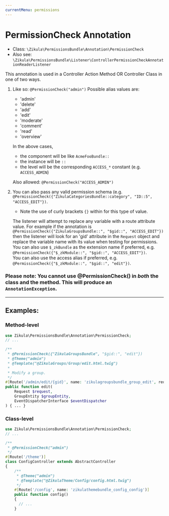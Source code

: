 ```yaml
---
currentMenu: permissions
---
```

# PermissionCheck Annotation

 - Class: `\Zikula\PermissionsBundle\Annotation\PermissionCheck`
 - Also see: `\Zikula\PermissionsBundle\Listener\ControllerPermissionCheckAnnotationReaderListener`

This annotation is used in a Controller Action Method OR Controller Class in one of two ways.

1. Like so: `@PermissionCheck("admin")`
    Possible alias values are:
      - 'admin'
      - 'delete'
      - 'add'
      - 'edit'
      - 'moderate'
      - 'comment'
      - 'read'
      - 'overview'
    
    In the above cases,
      - the component will be like `AcmeFooBundle::`
      - the instance will be `::`
      - the level will be the corresponding `ACCESS_*` constant (e.g. `ACCESS_ADMIN`)
    
    Also allowed: `@PermissionCheck("ACCESS_ADMIN")`

2. You can also pass any valid permission schema (e.g. `@PermissionCheck({"ZikulaCategoriesBundle::category", "ID::5", "ACCESS_EDIT"})`.

    - Note the use of curly brackets `{}` within for this type of value.

    The listener will attempt to replace any variable with a route attribute value. For example if the annotation is `@PermissionCheck({"ZikulaGroupsBundle::", "$gid::", "ACCESS_EDIT"})` then the listener will look for an 'gid' attribute in the `Request` object and replace the variable name with its value when testing for permissions.  
    You can also use `$_zkBundle` as the extension name if preferred, e.g. `@PermissionCheck({"$_zkModule::", "$gid::", "ACCESS_EDIT"})`.  
    You can also use the access alias if preferred, e.g. `@PermissionCheck({"$_zkModule::", "$gid::", "edit"})`.

### Please note: You cannot use @PermissionCheck() in *both* the class and the method. This will produce an `AnnotationException`.

---

## Examples:

### Method-level

```php
use Zikula\PermissionsBundle\Annotation\PermissionCheck;
// ...

/**
 * @PermissionCheck({"ZikulaGroupsBundle", "$gid::", "edit"})
 * @Theme("admin")
 * @Template("@ZikulaGroups/Group/edit.html.twig")
 *
 * Modify a group.
 */
#[Route('/admin/edit/{gid}', name: 'zikulagroupsbundle_group_edit', requirements: ['gid' => "^[1-9]\d*$"])]
public function edit(
    Request $request,
    GroupEntity $groupEntity,
    EventDispatcherInterface $eventDispatcher
) { ... }
```

### Class-level

```php
use Zikula\PermissionsBundle\Annotation\PermissionCheck;
// ...

/**
 * @PermissionCheck("admin")
 */
#[Route('/theme')]
class ConfigController extends AbstractController
{
    /**
     * @Theme("admin")
     * @Template("@ZikulaTheme/Config/config.html.twig")
     */
    #[Route('/config', name: 'zikulathemebundle_config_config')]
    public function config()
    {
      // ...
    }
```
